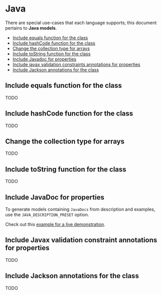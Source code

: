 # Java
There are special use-cases that each language supports; this document pertains to **Java models**.

<!-- toc is generated with GitHub Actions do not remove toc markers -->

<!-- toc -->

- [Include equals function for the class](#include-equals-function-for-the-class)
- [Include hashCode function for the class](#include-hashcode-function-for-the-class)
- [Change the collection type for arrays](#change-the-collection-type-for-arrays)
- [Include toString function for the class](#include-tostring-function-for-the-class)
- [Include Javadoc for properties](#include-javadoc-for-properties)
- [Include javax validation constraints annotations for properties](#include-javax-validation-constraints-annotations-for-properties)
- [Include Jackson annotations for the class](#include-jackson-annotations-for-the-class)

<!-- tocstop -->

## Include equals function for the class
TODO

## Include hashCode function for the class
TODO

## Change the collection type for arrays
TODO

## Include toString function for the class
TODO

## Include JavaDoc for properties
To generate models containing `JavaDocs` from description and examples, use the `JAVA_DESCRIPTION_PRESET` option.

Check out this [example for a live demonstration](../../examples/java-generate-javadoc).

## Include Javax validation constraint annotations for properties
TODO

## Include Jackson annotations for the class
TODO
